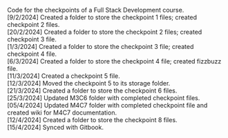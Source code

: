 Code for the checkpoints of a Full Stack Development course.<br>
[9/2/2024] Created a folder to store the checkpoint 1 files; created checkpoint 2 files.<br>
[20/2/2024] Created a folder to store the checkpoint 2 files; created checkpoint 3 file.<br>
[1/3/2024] Created a folder to store the checkpoint 3 file; created checkpoint 4 file.<br>
[6/3/2024] Created a folder to store the checkpoint 4 file; created fizzbuzz file.<br>
[11/3/2024] Created a checkpoint 5 file.<br>
[12/3/2024] Moved the checkpoint 5 to its storage folder.<br>
[21/3/2024] Created a folder to store the checkpoint 6 files.<br>
[25/3/2024] Updated M3C6 folder with completed checkpoint files.<br>
[05/4/2024] Updated M4C7 folder with completed checkpoint file and created wiki for M4C7 documentation.<br>
[12/4/2024] Created a folder to store the checkpoint 8 files.<br>
[15/4/2024] Synced with Gitbook.<br>
